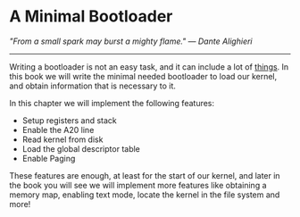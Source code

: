 # A Minimal Bootloader

_"From a small spark may burst a mighty flame." — Dante Alighieri_

---

Writing a bootloader is not an easy task, and it can include a lot of [things](http://wiki.osdev.org/Rolling_Your_Own_Bootloader#A_list_of_things_you_might_want_to_do).
In this book we will write the minimal needed bootloader to load our kernel, and obtain information that is necessary to it.

In this chapter we will implement the following features:

-  Setup registers and stack
-  Enable the A20 line
-  Read kernel from disk
-  Load the global descriptor table 
-  Enable Paging

These features are enough, at least for the start of our kernel, and later in the book you will see we will implement more features like obtaining a memory map, enabling text mode, locate the kernel in the file system and more!